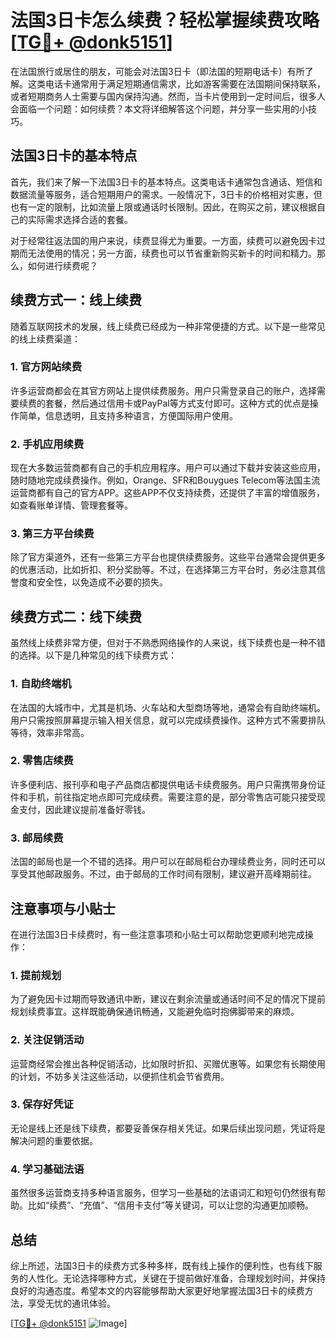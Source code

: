 # 法国3日卡怎么续费？轻松掌握续费攻略[[TG💪+ @donk5151](https://t.me/s/donk5151)]

在法国旅行或居住的朋友，可能会对法国3日卡（即法国的短期电话卡）有所了解。这类电话卡通常用于满足短期通信需求，比如游客需要在法国期间保持联系，或者短期商务人士需要与国内保持沟通。然而，当卡片使用到一定时间后，很多人会面临一个问题：如何续费？本文将详细解答这个问题，并分享一些实用的小技巧。

## 法国3日卡的基本特点

首先，我们来了解一下法国3日卡的基本特点。这类电话卡通常包含通话、短信和数据流量等服务，适合短期用户的需求。一般情况下，3日卡的价格相对实惠，但也有一定的限制，比如流量上限或通话时长限制。因此，在购买之前，建议根据自己的实际需求选择合适的套餐。

对于经常往返法国的用户来说，续费显得尤为重要。一方面，续费可以避免因卡过期而无法使用的情况；另一方面，续费也可以节省重新购买新卡的时间和精力。那么，如何进行续费呢？

## 续费方式一：线上续费

随着互联网技术的发展，线上续费已经成为一种非常便捷的方式。以下是一些常见的线上续费渠道：

### 1. 官方网站续费

许多运营商都会在其官方网站上提供续费服务。用户只需登录自己的账户，选择需要续费的套餐，然后通过信用卡或PayPal等方式支付即可。这种方式的优点是操作简单，信息透明，且支持多种语言，方便国际用户使用。

### 2. 手机应用续费

现在大多数运营商都有自己的手机应用程序。用户可以通过下载并安装这些应用，随时随地完成续费操作。例如，Orange、SFR和Bouygues Telecom等法国主流运营商都有自己的官方APP。这些APP不仅支持续费，还提供了丰富的增值服务，如查看账单详情、管理套餐等。

### 3. 第三方平台续费

除了官方渠道外，还有一些第三方平台也提供续费服务。这些平台通常会提供更多的优惠活动，比如折扣、积分奖励等。不过，在选择第三方平台时，务必注意其信誉度和安全性，以免造成不必要的损失。

## 续费方式二：线下续费

虽然线上续费非常方便，但对于不熟悉网络操作的人来说，线下续费也是一种不错的选择。以下是几种常见的线下续费方式：

### 1. 自助终端机

在法国的大城市中，尤其是机场、火车站和大型商场等地，通常会有自助终端机。用户只需按照屏幕提示输入相关信息，就可以完成续费操作。这种方式不需要排队等待，效率非常高。

### 2. 零售店续费

许多便利店、报刊亭和电子产品商店都提供电话卡续费服务。用户只需携带身份证件和手机，前往指定地点即可完成续费。需要注意的是，部分零售店可能只接受现金支付，因此建议提前准备好零钱。

### 3. 邮局续费

法国的邮局也是一个不错的选择。用户可以在邮局柜台办理续费业务，同时还可以享受其他邮政服务。不过，由于邮局的工作时间有限制，建议避开高峰期前往。

## 注意事项与小贴士

在进行法国3日卡续费时，有一些注意事项和小贴士可以帮助您更顺利地完成操作：

### 1. 提前规划

为了避免因卡过期而导致通讯中断，建议在剩余流量或通话时间不足的情况下提前规划续费事宜。这样既能确保通讯畅通，又能避免临时抱佛脚带来的麻烦。

### 2. 关注促销活动

运营商经常会推出各种促销活动，比如限时折扣、买赠优惠等。如果您有长期使用的计划，不妨多关注这些活动，以便抓住机会节省费用。

### 3. 保存好凭证

无论是线上还是线下续费，都要妥善保存相关凭证。如果后续出现问题，凭证将是解决问题的重要依据。

### 4. 学习基础法语

虽然很多运营商支持多种语言服务，但学习一些基础的法语词汇和短句仍然很有帮助。比如“续费”、“充值”、“信用卡支付”等关键词，可以让您的沟通更加顺畅。

## 总结

综上所述，法国3日卡的续费方式多种多样，既有线上操作的便利性，也有线下服务的人性化。无论选择哪种方式，关键在于提前做好准备，合理规划时间，并保持良好的沟通态度。希望本文的内容能够帮助大家更好地掌握法国3日卡的续费方法，享受无忧的通讯体验。

[[TG💪+ @donk5151](https://t.me/s/donk5151) ![Image](https://i.postimg.cc/rwNCRYN7/Snipaste-2025-04-30-17-27-05.png)]
